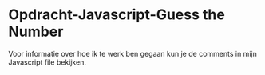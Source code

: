# Opdracht-Javascript-Guess the Number

Voor informatie over hoe ik te werk ben gegaan kun je de comments in mijn Javascript file bekijken. 